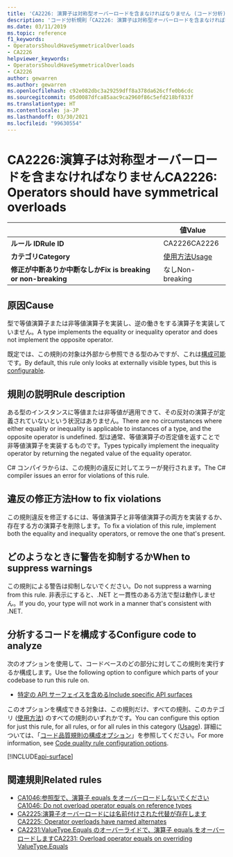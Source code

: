 ```yaml
---
title: 'CA2226: 演算子は対称型オーバーロードを含まなければなりません (コード分析)'
description: 'コード分析規則「CA2226: 演算子は対称型オーバーロードを含まなければなりません」について説明します'
ms.date: 03/11/2019
ms.topic: reference
f1_keywords:
- OperatorsShouldHaveSymmetricalOverloads
- CA2226
helpviewer_keywords:
- OperatorsShouldHaveSymmetricalOverloads
- CA2226
author: gewarren
ms.author: gewarren
ms.openlocfilehash: c92e082dbc3a29259dff8a378da626cffe0b6cdc
ms.sourcegitcommit: 05d0087dfca85aac9ca2960f86c5efd218bf833f
ms.translationtype: HT
ms.contentlocale: ja-JP
ms.lasthandoff: 03/30/2021
ms.locfileid: "99630554"
---
```

# <a name="ca2226-operators-should-have-symmetrical-overloads"></a><span data-ttu-id="3b849-103">CA2226:演算子は対称型オーバーロードを含まなければなりません</span><span class="sxs-lookup"><span data-stu-id="3b849-103">CA2226: Operators should have symmetrical overloads</span></span>

| | <span data-ttu-id="3b849-104">値</span><span class="sxs-lookup"><span data-stu-id="3b849-104">Value</span></span> |
|-|-|
| <span data-ttu-id="3b849-105">**ルール ID**</span><span class="sxs-lookup"><span data-stu-id="3b849-105">**Rule ID**</span></span> |<span data-ttu-id="3b849-106">CA2226</span><span class="sxs-lookup"><span data-stu-id="3b849-106">CA2226</span></span>|
| <span data-ttu-id="3b849-107">**カテゴリ**</span><span class="sxs-lookup"><span data-stu-id="3b849-107">**Category**</span></span> |[<span data-ttu-id="3b849-108">使用方法</span><span class="sxs-lookup"><span data-stu-id="3b849-108">Usage</span></span>](usage-warnings.md)|
| <span data-ttu-id="3b849-109">**修正が中断ありか中断なしか**</span><span class="sxs-lookup"><span data-stu-id="3b849-109">**Fix is breaking or non-breaking**</span></span> |<span data-ttu-id="3b849-110">なし</span><span class="sxs-lookup"><span data-stu-id="3b849-110">Non-breaking</span></span>|

## <a name="cause"></a><span data-ttu-id="3b849-111">原因</span><span class="sxs-lookup"><span data-stu-id="3b849-111">Cause</span></span>

<span data-ttu-id="3b849-112">型で等値演算子または非等値演算子を実装し、逆の働きをする演算子を実装していません。</span><span class="sxs-lookup"><span data-stu-id="3b849-112">A type implements the equality or inequality operator and does not implement the opposite operator.</span></span>

<span data-ttu-id="3b849-113">既定では、この規則の対象は外部から参照できる型のみですが、これは[構成可能](#configure-code-to-analyze)です。</span><span class="sxs-lookup"><span data-stu-id="3b849-113">By default, this rule only looks at externally visible types, but this is [configurable](#configure-code-to-analyze).</span></span>

## <a name="rule-description"></a><span data-ttu-id="3b849-114">規則の説明</span><span class="sxs-lookup"><span data-stu-id="3b849-114">Rule description</span></span>

<span data-ttu-id="3b849-115">ある型のインスタンスに等値または非等値が適用できて、その反対の演算子が定義されていないという状況はありません。</span><span class="sxs-lookup"><span data-stu-id="3b849-115">There are no circumstances where either equality or inequality is applicable to instances of a type, and the opposite operator is undefined.</span></span> <span data-ttu-id="3b849-116">型は通常、等値演算子の否定値を返すことで非等値演算子を実装するものです。</span><span class="sxs-lookup"><span data-stu-id="3b849-116">Types typically implement the inequality operator by returning the negated value of the equality operator.</span></span>

<span data-ttu-id="3b849-117">C# コンパイラからは、この規則の違反に対してエラーが発行されます。</span><span class="sxs-lookup"><span data-stu-id="3b849-117">The C# compiler issues an error for violations of this rule.</span></span>

## <a name="how-to-fix-violations"></a><span data-ttu-id="3b849-118">違反の修正方法</span><span class="sxs-lookup"><span data-stu-id="3b849-118">How to fix violations</span></span>

<span data-ttu-id="3b849-119">この規則違反を修正するには、等値演算子と非等値演算子の両方を実装するか、存在する方の演算子を削除します。</span><span class="sxs-lookup"><span data-stu-id="3b849-119">To fix a violation of this rule, implement both the equality and inequality operators, or remove the one that's present.</span></span>

## <a name="when-to-suppress-warnings"></a><span data-ttu-id="3b849-120">どのようなときに警告を抑制するか</span><span class="sxs-lookup"><span data-stu-id="3b849-120">When to suppress warnings</span></span>

<span data-ttu-id="3b849-121">この規則による警告は抑制しないでください。</span><span class="sxs-lookup"><span data-stu-id="3b849-121">Do not suppress a warning from this rule.</span></span> <span data-ttu-id="3b849-122">非表示にすると、.NET と一貫性のある方法で型は動作しません。</span><span class="sxs-lookup"><span data-stu-id="3b849-122">If you do, your type will not work in a manner that's consistent with .NET.</span></span>

## <a name="configure-code-to-analyze"></a><span data-ttu-id="3b849-123">分析するコードを構成する</span><span class="sxs-lookup"><span data-stu-id="3b849-123">Configure code to analyze</span></span>

<span data-ttu-id="3b849-124">次のオプションを使用して、コードベースのどの部分に対してこの規則を実行するか構成します。</span><span class="sxs-lookup"><span data-stu-id="3b849-124">Use the following option to configure which parts of your codebase to run this rule on.</span></span>

- [<span data-ttu-id="3b849-125">特定の API サーフェイスを含める</span><span class="sxs-lookup"><span data-stu-id="3b849-125">Include specific API surfaces</span></span>](#include-specific-api-surfaces)

<span data-ttu-id="3b849-126">このオプションを構成できる対象は、この規則だけ、すべての規則、このカテゴリ ([使用方法](usage-warnings.md)) のすべての規則のいずれかです。</span><span class="sxs-lookup"><span data-stu-id="3b849-126">You can configure this option for just this rule, for all rules, or for all rules in this category ([Usage](usage-warnings.md)).</span></span> <span data-ttu-id="3b849-127">詳細については、「[コード品質規則の構成オプション](../code-quality-rule-options.md)」を参照してください。</span><span class="sxs-lookup"><span data-stu-id="3b849-127">For more information, see [Code quality rule configuration options](../code-quality-rule-options.md).</span></span>

[!INCLUDE[api-surface](~/includes/code-analysis/api-surface.md)]

## <a name="related-rules"></a><span data-ttu-id="3b849-128">関連規則</span><span class="sxs-lookup"><span data-stu-id="3b849-128">Related rules</span></span>

- [<span data-ttu-id="3b849-129">CA1046:参照型で、演算子 equals をオーバーロードしないでください</span><span class="sxs-lookup"><span data-stu-id="3b849-129">CA1046: Do not overload operator equals on reference types</span></span>](ca1046.md)
- [<span data-ttu-id="3b849-130">CA2225:演算子オーバーロードには名前付けされた代替が存在します</span><span class="sxs-lookup"><span data-stu-id="3b849-130">CA2225: Operator overloads have named alternates</span></span>](ca2225.md)
- [<span data-ttu-id="3b849-131">CA2231:ValueType.Equals のオーバーライドで、演算子 equals をオーバーロードします</span><span class="sxs-lookup"><span data-stu-id="3b849-131">CA2231: Overload operator equals on overriding ValueType.Equals</span></span>](ca2231.md)
